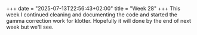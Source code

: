+++
date = "2025-07-13T22:56:43+02:00"
title = "Week 28"
+++
This week I continued cleaning and documenting the code and started the gamma correction work for klotter. Hopefully it will done by the end of next week but we'll see.
